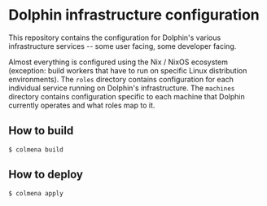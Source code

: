 # Dolphin infrastructure configuration

This repository contains the configuration for Dolphin's various infrastructure
services -- some user facing, some developer facing.

Almost everything is configured using the Nix / NixOS ecosystem (exception:
build workers that have to run on specific Linux distribution environments).
The `roles` directory contains configuration for each individual service
running on Dolphin's infrastructure. The `machines` directory contains
configuration specific to each machine that Dolphin currently operates and what
roles map to it.

## How to build

```shell
$ colmena build
```

## How to deploy

```shell
$ colmena apply
```
